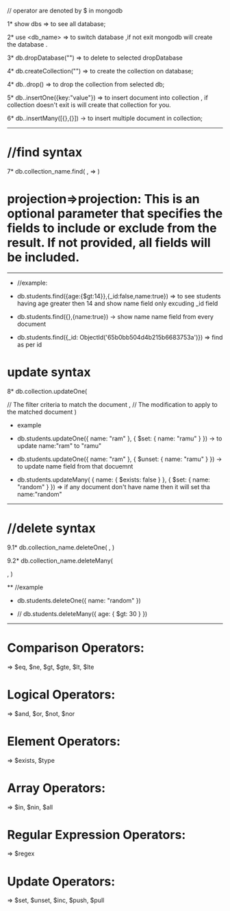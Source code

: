 // operator are denoted by $ in mongodb

1\* show dbs => to see all database;

2\* use <db_name> => to switch database ,if not exit mongodb will create the database .

3\* db.dropDatabase("<collection name>") => to delete to selected dropDatabase

4\* db.createCollection("<collection nambe>") => to create the collection on database;

4\* db.<collection name>.drop() => to drop the collection from selected db;

5\* db.<collection name>.insertOne({key:"value"}) => to insert document into collection , if collection doesn't exit is will create that collection for you.

6\* db.<collection name>.insertMany([{},{}]) -> to insert multiple document in collection;

---

# //find syntax

7\* db.collection_name.find(
<query>,
<projection>=>
)

# projection=>projection: This is an optional parameter that specifies the fields to include or exclude from the result. If not provided, all fields will be included.

---

- //example:

- db.students.find({age:{$gt:14}},{\_id:false,name:true}) => to see students having age greater then 14 and show name field only excuding \_id field

- db.students.find({},{name:true}) -> show name name field from every document

- db.students.find({\_id: ObjectId('65b0bb504d4b215b6683753a')}) => find as per id

# update syntax

8\* db.collection.updateOne(

<filter> // The filter criteria to match the document
<update>, // The modification to apply to the matched document
)

- example

- db.students.updateOne({ name: "ram" }, { $set: { name: "ramu" } }) -> to update name:"ram" to "ramu"

- db.students.updateOne({ name: "ram" }, { $unset: { name: "ramu" } }) -> to update name field from that docuemnt

- db.students.updateMany( { name: { $exists: false } }, { $set: { name: "random" } }) => if any document don't have name then it will set tha name:"random"

---

# //delete syntax

9.1\* db.collection_name.deleteOne(
<filter>,
<options>
)

9.2\* db.collection_name.deleteMany(

<filter>,
<options>
)

\*\* //example

- db.students.deleteOne({ name: "random" })

- // db.students.deleteMany({ age: { $gt: 30 } })

---

# Comparison Operators:

=> $eq, $ne, $gt, $gte, $lt, $lte

# Logical Operators:

=> $and, $or, $not, $nor

# Element Operators:

=> $exists, $type

# Array Operators:

=> $in, $nin, $all

# Regular Expression Operators:

=> $regex

# Update Operators:

=> $set, $unset, $inc, $push, $pull
